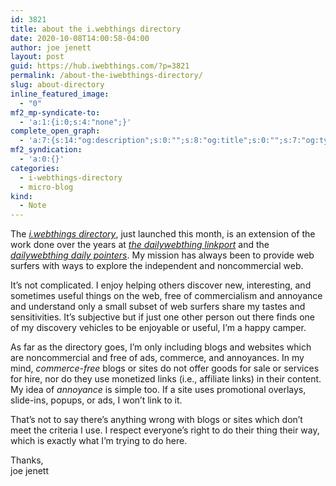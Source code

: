 ```yaml
---
id: 3821
title: about the i.webthings directory
date: 2020-10-08T14:00:58-04:00
author: joe jenett
layout: post
guid: https://hub.iwebthings.com/?p=3821
permalink: /about-the-iwebthings-directory/
slug: about-directory
inline_featured_image:
  - "0"
mf2_mp-syndicate-to:
  - 'a:1:{i:0;s:4:"none";}'
complete_open_graph:
  - 'a:7:{s:14:"og:description";s:0:"";s:8:"og:title";s:0:"";s:7:"og:type";s:0:"";s:12:"twitter:card";s:7:"summary";s:15:"twitter:creator";s:0:"";s:19:"twitter:description";s:0:"";s:8:"og:image";s:0:"";}'
mf2_syndication:
  - 'a:0:{}'
categories:
  - i-webthings-directory
  - micro-blog
kind:
  - Note
---
```

The [_i.webthings directory_](https://directory.jenett.org/ "an eclectic selection of sites to explore, curated by a fellow human"), just launched this month, is an extension of the work done over the years at [_the dailywebthing linkport_](https://the.dailywebthing.com/ "providing links to resources, diversions, initiatives, and software (for starters) since 2004, updated daily") and the [_dailywebthing daily pointers_](https://pointers.dailywebthing.com/ "providing links to personal blogs and other independent, noncommercial sites since 2000, updated daily"). My mission has always been to provide web surfers with ways to explore the independent and noncommercial web.

It&#8217;s not complicated. I enjoy helping others discover new, interesting, and sometimes useful things on the web, free of commercialism and annoyance and understand only a small subset of web surfers share my tastes and sensitivities. It&#8217;s subjective but if just one other person out there finds one of my discovery vehicles to be enjoyable or useful, I&#8217;m a happy camper.

As far as the directory goes, I&#8217;m only including blogs and websites which are noncommercial and free of ads, commerce, and annoyances. In my mind, _commerce-free_ blogs or sites do not offer goods for sale or services for hire, nor do they use monetized links (i.e., affiliate links) in their content. My idea of _annoyance_ is simple too. If a site uses promotional overlays, slide-ins, popups, or ads, I won&#8217;t link to it. 

That&#8217;s not to say there&#8217;s anything wrong with blogs or sites which don&#8217;t meet the criteria I use. I respect everyone&#8217;s right to do their thing their way, which is exactly what I&#8217;m trying to do here.

Thanks,  
joe jenett